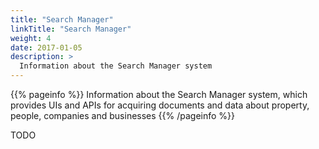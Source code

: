 ```yaml
---
title: "Search Manager"
linkTitle: "Search Manager"
weight: 4
date: 2017-01-05
description: >
  Information about the Search Manager system
---
```


{{% pageinfo %}}
Information about the Search Manager system, which provides UIs and APIs for acquiring documents and data about property, people, companies and businesses
{{% /pageinfo %}}

TODO
